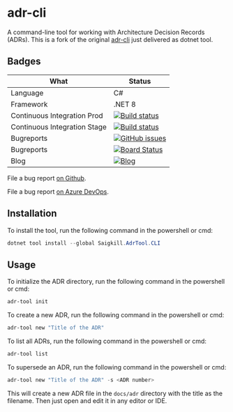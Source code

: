 # adr-cli
A command-line tool for working with Architecture Decision Records (ADRs). This is a fork of the original [adr-cli](https://github.com/GingerTommy/adr-cli/edit/master/README.md) just delivered as dotnet tool.

## Badges

|What|Status|
|---|---|
|Language|C#|
|Framework|.NET 8 |
|Continuous Integration Prod | [![Build status](https://dev.azure.com/saigkill/AdrTool/_apis/build/status/AdrTool-ASP.NET%20Core-CI-Prod)](https://dev.azure.com/saigkill/AdrTool/_build/latest?definitionId=68)|
|Continuous Integration Stage | [![Build status](https://dev.azure.com/saigkill/AdrTool/_apis/build/status/AdrTool-.NET%20Desktop-CI)](https://dev.azure.com/saigkill/AdrTool/_build/latest?definitionId=67) |
|Bugreports|[![GitHub issues](https://img.shields.io/github/issues/saigkill/adr-tool)](https://github.com/saigkill/adr-tool/issues)
|Bugreports|[![Board Status](https://dev.azure.com/saigkill/d45d65b6-85d0-4829-a3b1-e6794b2ec791/dfc2a578-bbce-40ef-8f27-a27be1669c61/_apis/work/boardbadge/e630e7d7-d883-4899-bcb7-b86f22e09010)](https://dev.azure.com/saigkill/d45d65b6-85d0-4829-a3b1-e6794b2ec791/_boards/board/t/dfc2a578-bbce-40ef-8f27-a27be1669c61/Stories/)|
|Blog|[![Blog](https://img.shields.io/badge/Blog-Saigkill-blue)](https://saschamanns.de)|

File a bug report [on Github](https://github.com/saigkill/adr-tool/issues?q=sort%3Aupdated-desc+is%3Aissue+is%3Aopen).

File a bug report [on Azure DevOps](https://dev.azure.com/saigkill/AdrTool/_workitems/recentlyupdated/).

## Installation

To install the tool, run the following command in the powershell or cmd:
```powershell
dotnet tool install --global Saigkill.AdrTool.CLI
```

## Usage

To initialize the ADR directory, run the following command in the powershell or cmd:
```powershell
adr-tool init
```

To create a new ADR, run the following command in the powershell or cmd:
```powershell
adr-tool new "Title of the ADR"
```

To list all ADRs, run the following command in the powershell or cmd:
```powershell
adr-tool list
```

To supersede an ADR, run the following command in the powershell or cmd:
```powershell
adr-tool new "Title of the ADR" -s <ADR number>
```

This will create a new ADR file in the `docs/adr` directory with the title as the filename. Then just open and edit it in any editor or IDE.